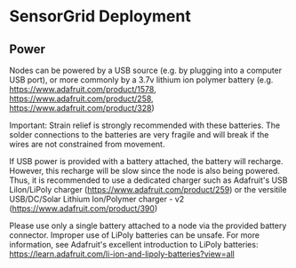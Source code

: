 # SensorGrid Deployment

## Power

Nodes can be powered by a USB source (e.g. by plugging into a computer USB port), or more commonly by a 3.7v lithium ion polymer battery (e.g. https://www.adafruit.com/product/1578, https://www.adafruit.com/product/258, https://www.adafruit.com/product/328)

Important: Strain relief is strongly recommended with these batteries. The solder connections to the batteries are very fragile and will break if the wires are not constrained from movement.

If USB power is provided with a battery attached, the battery will recharge. However, this recharge will be slow since the node is also being powered. Thus, it is recommended to use a dedicated charger such as Adafruit's USB Lilon/LiPoly charger (https://www.adafruit.com/product/259) or the versitile USB/DC/Solar Lithium Ion/Polymer charger - v2 (https://www.adafruit.com/product/390)

Please use only a single battery attached to a node via the provided battery connector. Improper use of LiPoly batteries can be unsafe. For more information, see Adafruit's excellent introduction to LiPoly batteries:
https://learn.adafruit.com/li-ion-and-lipoly-batteries?view=all


